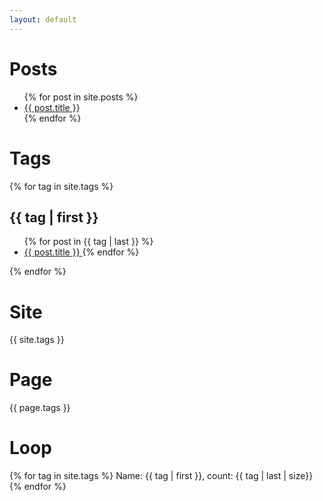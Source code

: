 ```yaml
---
layout: default
---
```


<!-- Credit: https://learn.cloudcannon.com/jekyll/list-posts/ -->

# Posts

<ul>
  {% for post in site.posts %}
    <li>
      <a href="{{ post.url }}">
        {{ post.title }}
      </a>
      <!-- - <time datetime="{{ post.date | date: "%Y-%m-%d" }}">{{ post.date | date_to_long_string }}</time> -->
    </li>
  {% endfor %}
</ul>

# Tags

{% for tag in site.tags %}
## {{ tag | first }}
<!-- Bad idea {{ tag | last }} -->
  <ul>
  {% for post in {{ tag | last }} %}
  <li> <a href="{{ post.url }}"> {{ post.title }} </a>
  {% endfor %}
  </ul>
{% endfor %}

# Site
{{ site.tags }}

# Page
{{ page.tags }}

# Loop
{% for tag in site.tags %}
  Name: {{ tag | first }},
  count: {{ tag | last | size}}
{% endfor %}

